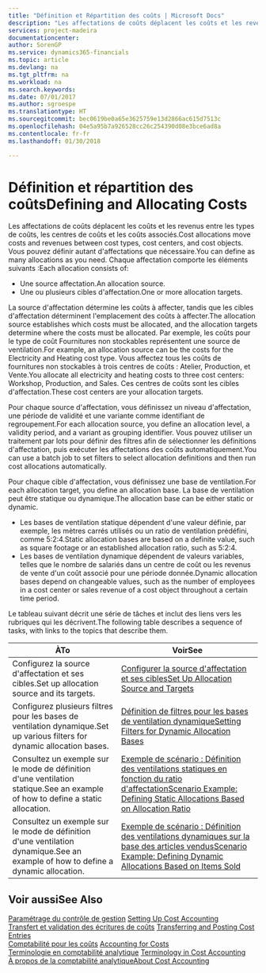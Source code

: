 ```yaml
---
title: "Définition et Répartition des coûts | Microsoft Docs"
description: "Les affectations de coûts déplacent les coûts et les revenus entre les types de coûts, les centres de coûts et les coûts associés. Vous pouvez définir autant d'affectations que nécessaire."
services: project-madeira
documentationcenter: 
author: SorenGP
ms.service: dynamics365-financials
ms.topic: article
ms.devlang: na
ms.tgt_pltfrm: na
ms.workload: na
ms.search.keywords: 
ms.date: 07/01/2017
ms.author: sgroespe
ms.translationtype: HT
ms.sourcegitcommit: bec0619be0a65e3625759e13d2866ac615d7513c
ms.openlocfilehash: 04e5a95b7a926528cc26c254390d08e3bce6ad8a
ms.contentlocale: fr-fr
ms.lasthandoff: 01/30/2018

---
```

# <a name="defining-and-allocating-costs"></a><span data-ttu-id="295b7-104">Définition et répartition des coûts</span><span class="sxs-lookup"><span data-stu-id="295b7-104">Defining and Allocating Costs</span></span>
<span data-ttu-id="295b7-105">Les affectations de coûts déplacent les coûts et les revenus entre les types de coûts, les centres de coûts et les coûts associés.</span><span class="sxs-lookup"><span data-stu-id="295b7-105">Cost allocations move costs and revenues between cost types, cost centers, and cost objects.</span></span> <span data-ttu-id="295b7-106">Vous pouvez définir autant d'affectations que nécessaire.</span><span class="sxs-lookup"><span data-stu-id="295b7-106">You can define as many allocations as you need.</span></span> <span data-ttu-id="295b7-107">Chaque affectation comporte les éléments suivants :</span><span class="sxs-lookup"><span data-stu-id="295b7-107">Each allocation consists of:</span></span>  

-   <span data-ttu-id="295b7-108">Une source affectation.</span><span class="sxs-lookup"><span data-stu-id="295b7-108">An allocation source.</span></span>  
-   <span data-ttu-id="295b7-109">Une ou plusieurs cibles d'affectation.</span><span class="sxs-lookup"><span data-stu-id="295b7-109">One or more allocation targets.</span></span>  

<span data-ttu-id="295b7-110">La source d'affectation détermine les coûts à affecter, tandis que les cibles d'affectation déterminent l'emplacement des coûts à affecter.</span><span class="sxs-lookup"><span data-stu-id="295b7-110">The allocation source establishes which costs must be allocated, and the allocation targets determine where the costs must be allocated.</span></span> <span data-ttu-id="295b7-111">Par exemple, les coûts pour le type de coût Fournitures non stockables représentent une source de ventilation.</span><span class="sxs-lookup"><span data-stu-id="295b7-111">For example, an allocation source can be the costs for the Electricity and Heating cost type.</span></span> <span data-ttu-id="295b7-112">Vous affectez tous les coûts de fournitures non stockables à trois centres de coûts : Atelier, Production, et Vente.</span><span class="sxs-lookup"><span data-stu-id="295b7-112">You allocate all electricity and heating costs to three cost centers: Workshop, Production, and Sales.</span></span> <span data-ttu-id="295b7-113">Ces centres de coûts sont les cibles d'affectation.</span><span class="sxs-lookup"><span data-stu-id="295b7-113">These cost centers are your allocation targets.</span></span>  

<span data-ttu-id="295b7-114">Pour chaque source d'affectation, vous définissez un niveau d'affectation, une période de validité et une variante comme identifiant de regroupement.</span><span class="sxs-lookup"><span data-stu-id="295b7-114">For each allocation source, you define an allocation level, a validity period, and a variant as grouping identifier.</span></span> <span data-ttu-id="295b7-115">Vous pouvez utiliser un traitement par lots pour définir des filtres afin de sélectionner les définitions d'affectation, puis exécuter les affectations des coûts automatiquement.</span><span class="sxs-lookup"><span data-stu-id="295b7-115">You can use a batch job to set filters to select allocation definitions and then run cost allocations automatically.</span></span>  

<span data-ttu-id="295b7-116">Pour chaque cible d'affectation, vous définissez une base de ventilation.</span><span class="sxs-lookup"><span data-stu-id="295b7-116">For each allocation target, you define an allocation base.</span></span> <span data-ttu-id="295b7-117">La base de ventilation peut être statique ou dynamique.</span><span class="sxs-lookup"><span data-stu-id="295b7-117">The allocation base can be either static or dynamic.</span></span>  

-   <span data-ttu-id="295b7-118">Les bases de ventilation statique dépendent d'une valeur définie, par exemple, les mètres carrés utilisés ou un ratio de ventilation prédéfini, comme 5:2:4.</span><span class="sxs-lookup"><span data-stu-id="295b7-118">Static allocation bases are based on a definite value, such as square footage or an established allocation ratio, such as 5:2:4.</span></span>  
-   <span data-ttu-id="295b7-119">Les bases de ventilation dynamique dépendent de valeurs variables, telles que le nombre de salariés dans un centre de coût ou les revenus de vente d'un coût associé pour une période donnée.</span><span class="sxs-lookup"><span data-stu-id="295b7-119">Dynamic allocation bases depend on changeable values, such as the number of employees in a cost center or sales revenue of a cost object throughout a certain time period.</span></span>  

<span data-ttu-id="295b7-120">Le tableau suivant décrit une série de tâches et inclut des liens vers les rubriques qui les décrivent.</span><span class="sxs-lookup"><span data-stu-id="295b7-120">The following table describes a sequence of tasks, with links to the topics that describe them.</span></span>

|<span data-ttu-id="295b7-121">À</span><span class="sxs-lookup"><span data-stu-id="295b7-121">To</span></span>|<span data-ttu-id="295b7-122">Voir</span><span class="sxs-lookup"><span data-stu-id="295b7-122">See</span></span>|  
|--------|---------|  
|<span data-ttu-id="295b7-123">Configurez la source d'affectation et ses cibles.</span><span class="sxs-lookup"><span data-stu-id="295b7-123">Set up allocation source and its targets.</span></span>|[<span data-ttu-id="295b7-124">Configurer la source d'affectation et ses cibles</span><span class="sxs-lookup"><span data-stu-id="295b7-124">Set Up Allocation Source and Targets</span></span>](finance-how-to-set-up-allocation-source-and-targets.md)|  
|<span data-ttu-id="295b7-125">Configurez plusieurs filtres pour les bases de ventilation dynamique.</span><span class="sxs-lookup"><span data-stu-id="295b7-125">Set up various filters for dynamic allocation bases.</span></span>|[<span data-ttu-id="295b7-126">Définition de filtres pour les bases de ventilation dynamique</span><span class="sxs-lookup"><span data-stu-id="295b7-126">Setting Filters for Dynamic Allocation Bases</span></span>](finance-setting-filters-for-dynamic-allocation-bases.md)|  
|<span data-ttu-id="295b7-127">Consultez un exemple sur le mode de définition d'une ventilation statique.</span><span class="sxs-lookup"><span data-stu-id="295b7-127">See an example of how to define a static allocation.</span></span>|[<span data-ttu-id="295b7-128">Exemple de scénario : Définition des ventilations statiques en fonction du ratio d'affectation</span><span class="sxs-lookup"><span data-stu-id="295b7-128">Scenario Example: Defining Static Allocations Based on Allocation Ratio</span></span>](finance-scenario-example-defining-static-allocations-based-on-allocation-ratio.md)|  
|<span data-ttu-id="295b7-129">Consultez un exemple sur le mode de définition d'une ventilation dynamique.</span><span class="sxs-lookup"><span data-stu-id="295b7-129">See an example of how to define a dynamic allocation.</span></span>|[<span data-ttu-id="295b7-130">Exemple de scénario : Définition des ventilations dynamiques sur la base des articles vendus</span><span class="sxs-lookup"><span data-stu-id="295b7-130">Scenario Example: Defining Dynamic Allocations Based on Items Sold</span></span>](finance-scenario-example-defining-dynamic-allocations-based-on-items-sold.md)|  

## <a name="see-also"></a><span data-ttu-id="295b7-131">Voir aussi</span><span class="sxs-lookup"><span data-stu-id="295b7-131">See Also</span></span>  
 <span data-ttu-id="295b7-132">[Paramétrage du contrôle de gestion](finance-set-up-cost-accounting.md) </span><span class="sxs-lookup"><span data-stu-id="295b7-132">[Setting Up Cost Accounting](finance-set-up-cost-accounting.md) </span></span>  
 <span data-ttu-id="295b7-133">[Transfert et validation des écritures de coûts](finance-transfer-and-post-cost-entries.md) </span><span class="sxs-lookup"><span data-stu-id="295b7-133">[Transferring and Posting Cost Entries](finance-transfer-and-post-cost-entries.md) </span></span>  
 <span data-ttu-id="295b7-134">[Comptabilité pour les coûts](finance-manage-cost-accounting.md) </span><span class="sxs-lookup"><span data-stu-id="295b7-134">[Accounting for Costs](finance-manage-cost-accounting.md) </span></span>  
 <span data-ttu-id="295b7-135">[Terminologie en comptabilité analytique](finance-terminology-in-cost-accounting.md) </span><span class="sxs-lookup"><span data-stu-id="295b7-135">[Terminology in Cost Accounting](finance-terminology-in-cost-accounting.md) </span></span>  
 [<span data-ttu-id="295b7-136">À propos de la comptabilité analytique</span><span class="sxs-lookup"><span data-stu-id="295b7-136">About Cost Accounting</span></span>](finance-about-cost-accounting.md)

